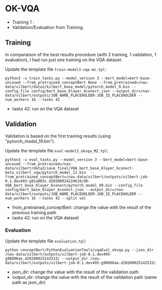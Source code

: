 # OK-VQA
* Training 1 : 
* Validation/Evaluation from Training:


## Training
In comparaison of the best results procedure (with 2 training, 1 validation, 1 evaluation), I had run just one training on the VQA dataset.


Update the template file `train-model3-vqa-mz.tpl`:
```console
python3 -u train_tasks.py --model_version 3 --bert_model=bert-base-uncased --from_pretrained_conceptBert None --from_pretrained=/nas-data/vilbert/data2/kilbert_base_model/pytorch_model_9.bin --config_file config/bert_base_6layer_6conect.json --output_dir=/nas-data/vilbert/outputs/JOB_NAME_PLACEHOLDER-JOB_ID_PLACEHOLDER --num_workers 16 --tasks 42
```
* tasks 42: run on the VQA dataset


## Validation
Validation is based on the first training results (using "pytorch_model_19.bin").


Update the template file `eval-model3_okvqa_MZ.tpl`:
```
python3 -u eval_tasks.py --model_version 3 --bert_model=bert-base-uncased --from_pretrained=/nas-data/vilbert/data2/save_final/VQA_bert_base_6layer_6conect-beta_vilbert_vqa/pytorch_model_11.bin  --from_pretrained_conceptBert=/nas-data/vilbert/outputs/vilbert-job-0.1.dev493-g91a003c.d20200924224610/OK-VQA_bert_base_6layer_6conect/pytorch_model_99.bin --config_file config/bert_base_6layer_6conect.json --output_dir=/nas-data/vilbert/outputs/JOB_NAME_PLACEHOLDER-JOB_ID_PLACEHOLDER --num_workers 16 --tasks 42 --split val
```
* from_pretrained_conceptBert: change the value with the result of the previous training path
* tasks 42: run on the VQA dataset


### Evaluation

Update the template file `evaluation.tpl`:
```console
python conceptBert/PythonEvaluationTools/vqaEval_okvqa.py --json_dir /nas-data/vilbert/outputs/vilbert-job-0.1.dev495-g98896ae.d20200925142533/ --output_dir /nas-data/vilbert/outputs/vilbert-job-0.1.dev495-g98896ae.d20200925142533/
```
* json_dir: change the value with the result of the validation path
* output_dir: change the value with the result of the validation path (same path as json_dir)

